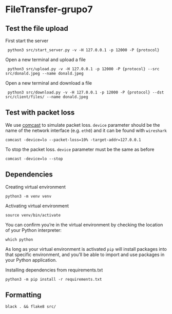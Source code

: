 # FileTransfer-grupo7

## Test the file upload

First start the server

     python3 src/start_server.py -v -H 127.0.0.1 -p 12000 -P {protocol}

Open a new terminal and upload a file

     python3 src/upload.py -v -H 127.0.0.1 -p 12000 -P {protocol} --src src/donald.jpeg --name donald.jpeg

Open a new terminal and download a file

     python3 src/download.py -v -H 127.0.0.1 -p 12000 -P {protocol} --dst src/client/files/ --name donald.jpeg


## Test with packet loss

We use [comcast](https://github.com/tylertreat/comcast) to simulate packet loss. `device` parameter should be the name of the network interface (e.g. `eth0`) and it can be found with `wireshark`

    comcast -device=lo --packet-loss=10% -target-addr=127.0.0.1

To stop the packet loss. `device` parameter must be the same as before

    comcast -device=lo --stop

## Dependencies

Creating virtual environment

    python3 -m venv venv

Activating virtual environment

    source venv/bin/activate

You can confirm you’re in the virtual environment by checking the location of your Python interpreter:

    which python

As long as your virtual environment is activated `pip` will install packages into that specific environment, and you’ll be able
to import and use packages in your Python application.

Installing dependencies from requirements.txt
    
    python3 -m pip install -r requirements.txt

## Formatting

    black . && flake8 src/

